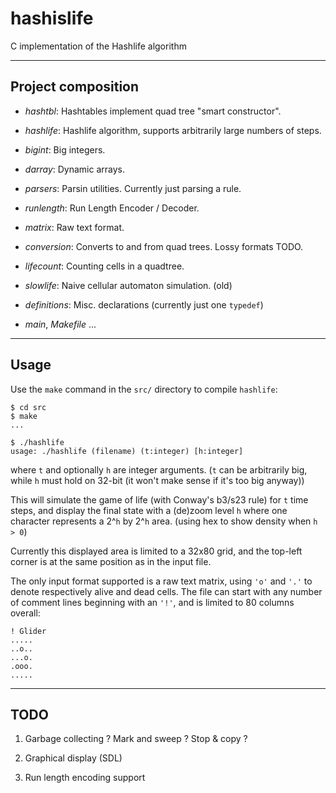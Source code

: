 hashislife
==========

C implementation of the Hashlife algorithm

---

Project composition
-------------------

- *hashtbl*: Hashtables implement quad tree "smart constructor".

- *hashlife*: Hashlife algorithm, supports arbitrarily large numbers of steps.

- *bigint*: Big integers.

- *darray*: Dynamic arrays.

- *parsers*: Parsin utilities. Currently just parsing a rule.

- *runlength*: Run Length Encoder / Decoder.

- *matrix*: Raw text format.

- *conversion*: Converts to and from quad trees. Lossy formats TODO.

- *lifecount*: Counting cells in a quadtree.

- *slowlife*: Naive cellular automaton simulation. (old)

- *definitions*: Misc. declarations (currently just one `typedef`)

- *main*, *Makefile* ...

---

Usage
-----

Use the `make` command in the `src/` directory to compile `hashlife`:

    $ cd src
    $ make
    ...

    $ ./hashlife
    usage: ./hashlife (filename) (t:integer) [h:integer]

where `t` and optionally `h` are integer arguments.
(`t` can be arbitrarily big, while `h` must hold on 32-bit
(it won't make sense if it's too big anyway))

This will simulate the game of life (with Conway's b3/s23 rule) for `t`
time steps, and display the final state with a (de)zoom level `h`
where one character represents a 2^`h` by 2^`h` area.
(using hex to show density when `h > 0`)

Currently this displayed area is limited to a 32x80 grid, and the top-left
corner is at the same position as in the input file.

The only input format supported is a raw text matrix, using `'o'` and `'.'` to
denote respectively alive and dead cells. The file can start with any number of
comment lines beginning with an `'!'`, and is limited to 80 columns overall:

    ! Glider
    .....
    ..o..
    ...o.
    .ooo.
    .....

---

TODO
----

1. Garbage collecting ? Mark and sweep ? Stop & copy ?

2. Graphical display (SDL)

3. Run length encoding support
